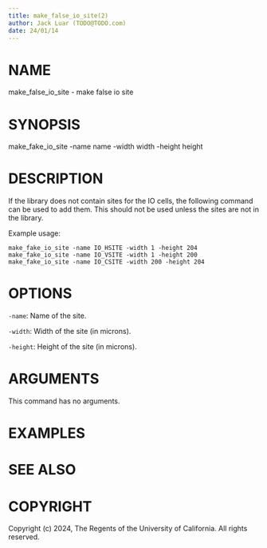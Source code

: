 ```yaml
---
title: make_false_io_site(2)
author: Jack Luar (TODO@TODO.com)
date: 24/01/14
---
```


# NAME

make_false_io_site - make false io site

# SYNOPSIS

make_fake_io_site 
    -name name
    -width width
    -height height


# DESCRIPTION

If the library does not contain sites for the IO cells, the following command can be used to add them.
This should not be used unless the sites are not in the library.

Example usage:

```
make_fake_io_site -name IO_HSITE -width 1 -height 204
make_fake_io_site -name IO_VSITE -width 1 -height 200
make_fake_io_site -name IO_CSITE -width 200 -height 204
```

# OPTIONS

`-name`:  Name of the site.

`-width`:  Width of the site (in microns).

`-height`:  Height of the site (in microns).

# ARGUMENTS

This command has no arguments.

# EXAMPLES

# SEE ALSO

# COPYRIGHT

Copyright (c) 2024, The Regents of the University of California. All rights reserved.
